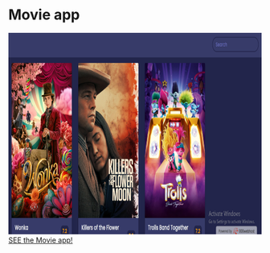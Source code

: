 # Movie app
<img src="Screenshot (168).png" width="1000" height="400">
 <a href="https://samtestmovieapp.000webhostapp.com/index%20(2).html">SEE the Movie app!<a>
